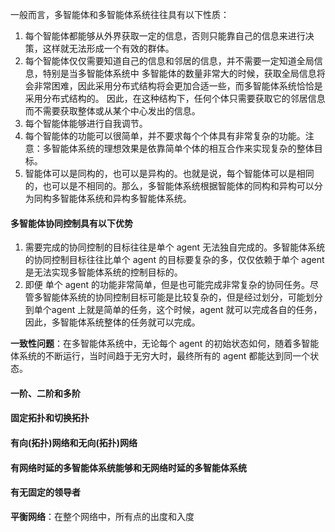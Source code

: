 一般而言，多智能体和多智能体系统往往具有以下性质：   
1. 每个智能体都能够从外界获取一定的信息，否则只能靠自己的信息来进行决策，这样就无法形成一个有效的群体。 
2. 每个智能体仅仅需要知道自己的信息和邻居的信息，并不需要一定知道全局信息，特别是当多智能体系统中 多智能体的数量非常大的时候，获取全局信息将会非常困难，因此采用分布式结构将会更加合适一些，而多智能体系统恰恰是采用分布式结构的。  因此，在这种结构下，任何个体只需要获取它的邻居信息而不需要获取整体或从某个中心发出的信息。  
3. 每个智能体能够进行自我调节。   
4. 每个智能体的功能可以很简单，并不要求每个个体具有非常复杂的功能。注意：多智能体系统的理想效果是依靠简单个体的相互合作来实现复杂的整体目标。  
5. 智能体可以是同构的，也可以是异构的。也就是说，每个智能体可以是相同的，也可以是不相同的。那么，多智能体系统根据智能体的同构和异构可以分为同构多智能体系统和异构多智能体系统。   

#### 多智能体协同控制具有以下优势
1. 需要完成的协同控制的目标往往是单个 agent 无法独自完成的。多智能体系统的协同控制目标往往比单个 agent 的目标要复杂的多，仅仅依赖于单个 agent 是无法实现多智能体系统的控制目标的。    
2. 即便 单个 agent 的功能非常简单，但是也可能完成非常复杂的协同任务。尽管多智能体系统的协同控制目标可能是比较复杂的，但是经过划分，可能划分到单个agent 上就是简单的任务，这个时候，agent 就可以完成各自的任务，因此，多智能体系统整体的任务就可以完成。   

**一致性问题**：在多智能体系统中，无论每个 agent 的初始状态如何，随着多智能体系统的不断运行，当时间趋于无穷大时，最终所有的 agent 都能达到同一个状态。  

#### 一阶、二阶和多阶 
#### 固定拓扑和切换拓扑    
#### 有向(拓扑)网络和无向(拓扑)网络  
#### 有网络时延的多智能体系统能够和无网络时延的多智能体系统   
#### 有无固定的领导者  

**平衡网络**：在整个网络中，所有点的出度和入度

